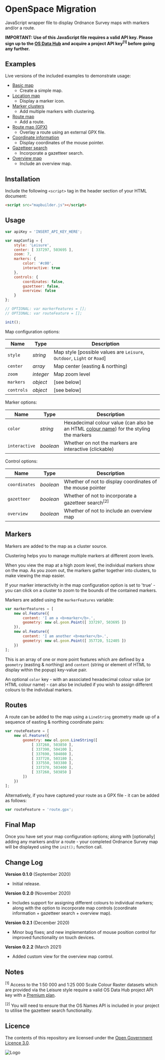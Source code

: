# OpenSpace Migration

JavaScript wrapper file to display Ordnance Survey maps with markers and/or a route.

**IMPORTANT: Use of this JavaScript file requires a valid API key. Please sign up to the [OS Data Hub](https://osdatahub.os.uk) and acquire a project API key<sup>[1]</sup> before going any further.**

## Examples

Live versions of the included examples to demonstrate usage:

- [Basic map](https://labs.os.uk/public/openspace-migration/src/examples/basic-map.html)
  - Create a simple map.
- [Location map](https://labs.os.uk/public/openspace-migration/src/examples/location-map.html)
  - Display a marker icon.
- [Marker clusters](https://labs.os.uk/public/openspace-migration/src/examples/marker-clusters.html)
  - Add multiple markers with clustering.
- [Route map](https://labs.os.uk/public/openspace-migration/src/examples/route-map.html)
  - Add a route.
- [Route map (GPX)](https://labs.os.uk/public/openspace-migration/src/examples/route-map-gpx.html)
  - Overlay a route using an external GPX file.
- [Coordinate information](https://labs.os.uk/public/openspace-migration/src/examples/control-coordinates.html)
  - Display coordinates of the mouse pointer.
- [Gazetteer search](https://labs.os.uk/public/openspace-migration/src/examples/control-gazetteer.html)
  - Incorporate a gazetteer search.
- [Overview map](https://labs.os.uk/public/openspace-migration/src/examples/control-overview.html)
  - Include an overview map.

## Installation

Include the following `<script>` tag in the header section of your HTML document:

```html
<script src="mapbuilder.js"></script>
```

## Usage

```js
var apiKey = 'INSERT_API_KEY_HERE';

var mapConfig = {
    style: 'Leisure',
    center: [ 337297, 503695 ],
    zoom: 7,
    markers: {
        color: '#c00',
        interactive: true
    },
    controls: {
        coordinates: false,
        gazetteer: false,
        overview: false
    }
};

// OPTIONAL: var markerFeatures = [];
// OPTIONAL: var routeFeature = [];

init();
```

Map configuration options:

Name | Type | Description
--- | --- | ---
`style` | *string* | Map style [possible values are `Leisure`, `Outdoor`, `Light` or `Road`]
`center` | *array* | Map center (easting & northing)
`zoom` | *integer* | Map zoom level
`markers` | *object* | [see below]
`controls` | *object* | [see below]

Marker options:

Name | Type | Description
--- | --- | ---
`color` | *string* | Hexadecimal colour value (can also be an HTML [colour name](https://www.w3schools.com/colors/colors_names.asp)) for the styling the markers
`interactive` | *boolean* | Whether on not the markers are interactive (clickable)

Control options:

Name | Type | Description
--- | --- | ---
`coordinates` | *boolean* | Whether of not to display coordinates of the mouse pointer
`gazetteer` | *boolean* | Whether of not to incorporate a gazetteer search<sup>[2]</sup>
`overview` | *boolean* | Whether of not to include an overview map

## Markers

Markers are added to the map as a cluster source.

Clustering helps you to manage multiple markers at different zoom levels.

When you view the map at a high zoom level, the individual markers show on the map. As you zoom out, the markers gather together into clusters, to make viewing the map easier.

If your marker interactivity in the map configuration option is set to 'true' - you can click on a cluster to zoom to the bounds of the contained markers.

Markers are added using the `markerFeatures` variable:

```js
var markerFeatures = [
    new ol.Feature({
        content: 'I am a <b>marker</b>.',
        geometry: new ol.geom.Point([ 337297, 503695 ])
    }),
    new ol.Feature({
        content: 'I am another <b>marker</b>.',
        geometry: new ol.geom.Point([ 357720, 512405 ])
    })
];
```

This is an array of one or more point features which are defined by a `geometry` (easting & northing) and `content` (string or element of HTML to display within the popup) key-value pair.

An optional `color` key - with an associated hexadecimal colour value (or HTML colour name) - can also be included if you wish to assign different colours to the individual markers.

## Routes

A route can be added to the map using a `LineString` geometry made up of a sequence of easting & northing coordinate pairs:

```js
var routeFeature = [
    new ol.Feature({
        geometry: new ol.geom.LineString([
            [ 337260, 503850 ],
            [ 337390, 504100 ],
            [ 337690, 504080 ],
            [ 337720, 503180 ],
            [ 337550, 503380 ],
            [ 337370, 503400 ],
            [ 337260, 503850 ]
        ])
    })
];
```

Alternatively, if you have captured your route as a GPX file - it can be added as follows:

```js
var routeFeature = 'route.gpx';
```

## Final Map

Once you have set your map configuration options; along with [optionally] adding any markers and/or a route - your completed Ordnance Survey map will be displayed using the `init();` function call.

## Change Log

**Version 0.1.0** (September 2020)
- Initial release.

**Version 0.2.0** (November 2020)
- Includes support for assigning different colours to individual markers; along with the option to incorporate map controls (coordinate information + gazetteer search + overview map).

**Version 0.2.1** (December 2020)
- Minor bug fixes; and new implementation of mouse position control for improved functionality on touch devices.

**Version 0.2.2** (March 2021)
- Added custom view for the overview map control.

## Notes

<sup>[1]</sup> Access to the 1:50 000 and 1:25 000 Scale Colour Raster datasets which are provided via the Leisure style require a valid OS Data Hub project API key with a [Premium plan](https://osdatahub.os.uk/plans).

<sup>[2]</sup> You will need to ensure that the OS Names API is included in your project to utilise the gazetteer search functionality.

## Licence

The contents of this repository are licensed under the [Open Government Licence 3.0](https://www.nationalarchives.gov.uk/doc/open-government-licence/version/).

![Logo](http://www.nationalarchives.gov.uk/images/infoman/ogl-symbol-41px-retina-black.png "OGL logo")
